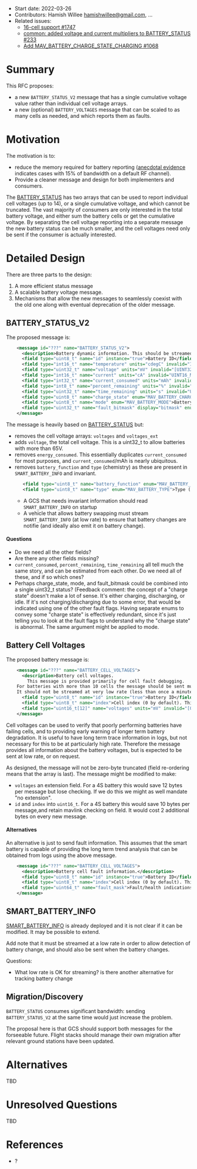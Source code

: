   * Start date: 2022-03-26
  * Contributors: Hamish Willee <hamishwillee@gmail.com>, ...
  * Related issues: 
    - [16-cell support #1747](https://github.com/mavlink/mavlink/pull/1747)
	- [common: added voltage and current multipliers to BATTERY_STATUS #233](https://github.com/ArduPilot/mavlink/pull/233)
    - [Add MAV_BATTERY_CHARGE_STATE_CHARGING #1068](https://github.com/mavlink/mavlink/pull/1068)

  
# Summary

This RFC proposes:
- a new `BATTERY_STATUS_V2` message that has a single cumulative voltage value rather than individual cell voltage arrays.
- a new (optional) `BATTERY_VOLTAGES` message that can be scaled to as many cells as needed, and which reports them as faults.

  
# Motivation

The motivation is to:
- reduce the memory required for battery reporting ([anecdotal evidence](https://github.com/ArduPilot/mavlink/pull/233#issuecomment-976197179) indicates cases with 15% of bandwidth on a default RF channel).
- Provide a cleaner message and design for both implementers and consumers.

The [BATTERY_STATUS](https://mavlink.io/en/messages/common.html#BATTERY_STATUS) has two arrays that can be used to report individual cell voltages (up to 14), or a single cumulative voltage, and which cannot be truncated.
The vast majority of consumers are only interested in the total battery voltage, and either sum the battery cells or get the cumulative voltage.
By separating the cell voltage reporting into a separate message the new battery status can be much smaller, and the cell voltages need only be sent if the consumer is actually interested.

# Detailed Design

There are three parts to the design:
1. A more efficient status message
2. A scalable battery voltage message.
3. Mechanisms that allow the new messages to seamlessly coexist with the old one along with eventual deprecation of the older message.

## BATTERY_STATUS_V2

The proposed message is:

```xml
    <message id="???" name="BATTERY_STATUS_V2">
      <description>Battery dynamic information. This should be streamed (nominally at 1Hz). Static battery information is sent in SMART_BATTERY_INFO.</description>
      <field type="uint8_t" name="id" instance="true">Battery ID</field>
      <field type="int16_t" name="temperature" units="cdegC" invalid="INT16_MAX">Temperature of the battery. INT16_MAX for unknown temperature.</field>
      <field type="uint32_t" name="voltage" units="mV" invalid="[UINT32_MAX]">Battery voltage (total).</field>
      <field type="int16_t" name="current" units="cA" invalid="UINT16_MAX">Battery current (through all cells/loads). Positive if discharging, negative if charging. UINT16_MAX: field not provided.</field>
      <field type="int32_t" name="current_consumed" units="mAh" invalid="-1">Consumed charge, -1: Current consumption estimate not provided.</field>
      <field type="int8_t" name="percent_remaining" units="%" invalid="-1">Remaining battery energy. Values: [0-100], -1: Remaining battery energy is not provided.</field>
      <field type="uint32_t" name="time_remaining" units="s" invalid="UINT32_MAX">Remaining battery time (estimated), UINT32_MAX: Remaining battery time estimate not provided.</field>
      <field type="uint8_t" name="charge_state" enum="MAV_BATTERY_CHARGE_STATE">State for extent of discharge, provided by autopilot for warning or external reactions</field>
      <field type="uint8_t" name="mode" enum="MAV_BATTERY_MODE">Battery mode. Default (0) is that battery mode reporting is not supported or battery is in normal-use mode.</field>
      <field type="uint32_t" name="fault_bitmask" display="bitmask" enum="MAV_BATTERY_FAULT">Fault/health indications. These should be set when charge_state is MAV_BATTERY_CHARGE_STATE_FAILED or MAV_BATTERY_CHARGE_STATE_UNHEALTHY (if not, fault reporting is not supported).</field>
    </message>
```

The message is heavily based on [BATTERY_STATUS](https://mavlink.io/en/messages/common.html#BATTERY_STATUS) but:
- removes the cell voltage arrays: `voltages` and `voltages_ext`
- adds `voltage`, the total cell voltage. This is a uint32_t to allow batteries with more than 65V.
- removes `energy_consumed`. This essentially duplicates `current_consumed` for most purposes, and `current_consumed`/mAh is nearly ubiquitous.
- removes `battery_function` and `type` (chemistry) as these are present in `SMART_BATTERY_INFO` and invariant.
  ```xml
     <field type="uint8_t" name="battery_function" enum="MAV_BATTERY_FUNCTION">Function of the battery</field>
     <field type="uint8_t" name="type" enum="MAV_BATTERY_TYPE">Type (chemistry) of the battery</field>
  ```
  - A GCS that needs invariant information should read `SMART_BATTERY_INFO` on startup
  - A vehicle that allows battery swapping must stream `SMART_BATTERY_INFO` (at low rate) to ensure that battery changes are notifie (and ideally also emit it on battery change).

#### Questions

- Do we need all the other fields?
- Are there any other fields missing?
- `current_consumed`, `percent_remaining`, `time_remaining` all tell much the same story, and can be estimated from each other. Do we need all of these, and if so which ones?
- Perhaps charge_state, mode, and fault_bitmask could be combined into a single uint32_t status? (Feedback comment: the concept of a "charge state" doesn't make a lot of sense. It's either charging, discharging, or idle. If it's not charging/discharging due to some error, that would be indicated using one of the other fault flags. Having separate enums to convey some "charge state" is effectively redundant, since it's just telling you to look at the fault flags to understand why the "charge state" is abnormal. The same argument might be applied to mode.


## Battery Cell Voltages

The proposed battery message is:

```xml
    <message id="???" name="BATTERY_CELL_VOLTAGES">
      <description>Battery cell voltages.
        This message is provided primarily for cell fault debugging.
	For batteries with more than 10 cells the message should be sent multiple times, iterating the index value.
	It should not be streamed at very low rate (less than once a minute) or streamed only on request.</description>
      <field type="uint8_t" name="id" instance="true">Battery ID</field>
      <field type="uint8_t" name="index">Cell index (0 by default). This can be iterated for batteries with more than 12 cells.</field>
      <field type="uint16_t[12]" name="voltages" units="mV" invalid="[0]">Battery voltage of 12 cells at current index. Cells above the valid cell count for this battery should be set to 0.</field>
    </message>
```

Cell voltages can be used to verify that poorly performing batteries have failing cells, and to providing early warning of longer term battery degradation.
It is useful to have long term trace information in logs, but not necessary for this to be at particularly high rate.
Therefore the message provides all information about the battery voltages, but is expected to be sent at low rate, or on request.

As designed, the message will not be zero-byte truncated (field re-ordering means that the array is last).
The message might be modified to make:
- `voltages` an extension field. For a 4S battery this would save 12 bytes per message but lose checking. If we do this we might as well mandate "no extension".
- `id` and `index` into `uint16_t`. For a 4S battery this would save 10 bytes per message,and retain mavlink checking on field. It would cost 2 additional bytes on every new message.


#### Alternatives

An alternative is just to send fault information.
This assumes that the smart battery is capable of providing the long term trend analysis that can be obtained from logs using the above message.

```xml
    <message id="???" name="BATTERY_CELL_VOLTAGES">
      <description>Battery cell fault information.</description>
      <field type="uint8_t" name="id" instance="true">Battery ID</field>
      <field type="uint8_t" name="index">Cell index (0 by default). This is iterated for every 64 cells, allowing very large cell fault information. </field>
      <field type="uint64_t" name="fault_mask">Fault/health indications.</field>
    </message>
```

## SMART_BATTERY_INFO

[SMART_BATTERY_INFO](https://mavlink.io/en/messages/common.html#SMART_BATTERY_INFO) is already deployed and it is not clear if it can be modified. It may be possible to extend.

Add note that it must be streamed at a low rate in order to allow detection of battery change, and should also be sent when the battery changes. 

Questions:
- What low rate is OK for streaming? is there another alternative for tracking battery change
 


## Migration/Discovery

`BATTERY_STATUS` consumes significant bandwidth: sending `BATTERY_STATUS_V2` at the same time would just increase the problem.

The proposal here is that GCS should support both messages for the forseeable future.
Flight stacks should manage their own migration after relevant ground stations have been updated.


# Alternatives

TBD

# Unresolved Questions

TBD

# References

* ?

